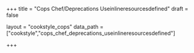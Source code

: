 +++
title = "Cops Chef/Deprecations Useinlineresourcesdefined"
draft = false

layout = "cookstyle_cops"
data_path = ["cookstyle","cops_chef_deprecations_useinlineresourcesdefined"]

+++

<!-- The content of this page is automatically generated from the
cops_chef_deprecations_useinlineresourcesdefined.yml file in github.com/chef/cookstyle/docs-chef-io/data/cookstyle. -->
